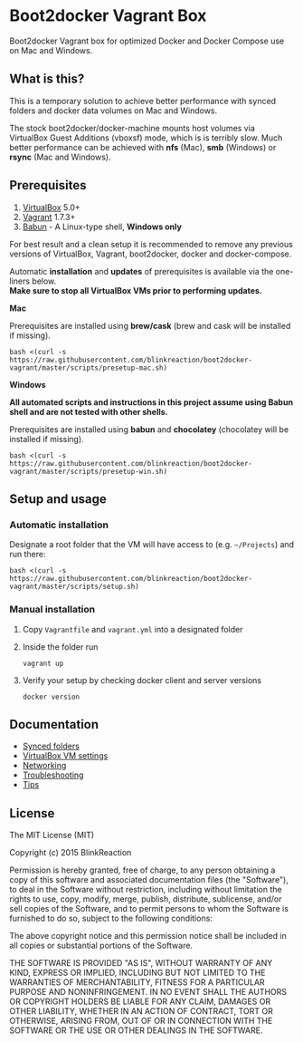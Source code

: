 # Boot2docker Vagrant Box

Boot2docker Vagrant box for optimized Docker and Docker Compose use on Mac and Windows.


## What is this?

This is a temporary solution to achieve better performance with synced folders and docker data volumes on Mac and Windows.

The stock boot2docker/docker-machine mounts host volumes via VirtualBox Guest Additions (vboxsf) mode, which is is terribly slow. Much better performance can be achieved with **nfs** (Mac), **smb** (Windows) or **rsync** (Mac and Windows).

<a name="requirements"></a>
## Prerequisites
1. [VirtualBox](https://www.virtualbox.org/) 5.0+
2. [Vagrant](https://www.vagrantup.com/) 1.7.3+
3. [Babun](http://babun.github.io) - A Linux-type shell, **Windows only**

For best result and a clean setup it is recommended to remove any previous versions of VirtualBox, Vagrant, boot2docker, docker and docker-compose.

Automatic **installation** and **updates** of prerequisites is available via the one-liners below.  
**Make sure to stop all VirtualBox VMs prior to performing updates.**

**Mac**

Prerequisites are installed using **brew/cask** (brew and cask will be installed if missing).

    bash <(curl -s https://raw.githubusercontent.com/blinkreaction/boot2docker-vagrant/master/scripts/presetup-mac.sh)

**Windows**

**All automated scripts and instructions in this project assume using Babun shell and are not tested with other shells.**

Prerequisites are installed using **babun** and **chocolatey** (chocolatey will be installed if missing).

    bash <(curl -s https://raw.githubusercontent.com/blinkreaction/boot2docker-vagrant/master/scripts/presetup-win.sh)


<a name="setup"></a>
## Setup and usage

### Automatic installation

Designate a root folder that the VM will have access to (e.g. `~/Projects`) and run there:

    bash <(curl -s https://raw.githubusercontent.com/blinkreaction/boot2docker-vagrant/master/scripts/setup.sh)

### Manual installation

1. Copy `Vagrantfile` and `vagrant.yml` into a designated folder
2. Inside the folder run

    ```
    vagrant up
    ```

3. Verify your setup by checking docker client and server versions
    
    ```    
    docker version
    ```


## Documentation

- [Synced folders](docs/synced-folders.md)
- [VirtualBox VM settings](docs/vm-settings.md)
- [Networking](docs/networking.md)
- [Troubleshooting](docs/troubleshooting.md)
- [Tips](docs/tips.md)


## License

The MIT License (MIT)

Copyright (c) 2015 BlinkReaction

Permission is hereby granted, free of charge, to any person obtaining a copy
of this software and associated documentation files (the "Software"), to deal
in the Software without restriction, including without limitation the rights
to use, copy, modify, merge, publish, distribute, sublicense, and/or sell
copies of the Software, and to permit persons to whom the Software is
furnished to do so, subject to the following conditions:

The above copyright notice and this permission notice shall be included in all
copies or substantial portions of the Software.

THE SOFTWARE IS PROVIDED "AS IS", WITHOUT WARRANTY OF ANY KIND, EXPRESS OR
IMPLIED, INCLUDING BUT NOT LIMITED TO THE WARRANTIES OF MERCHANTABILITY,
FITNESS FOR A PARTICULAR PURPOSE AND NONINFRINGEMENT. IN NO EVENT SHALL THE
AUTHORS OR COPYRIGHT HOLDERS BE LIABLE FOR ANY CLAIM, DAMAGES OR OTHER
LIABILITY, WHETHER IN AN ACTION OF CONTRACT, TORT OR OTHERWISE, ARISING FROM,
OUT OF OR IN CONNECTION WITH THE SOFTWARE OR THE USE OR OTHER DEALINGS IN THE
SOFTWARE.

